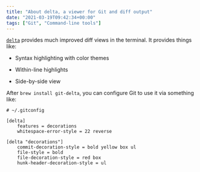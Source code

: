 ```yaml
---
title: "About delta, a viewer for Git and diff output"
date: "2021-03-19T09:42:34+00:00"
tags: ["Git", "Command-line tools"]
---
```


[`delta`](https://github.com/dandavison/delta) provides much improved diff views
in the terminal. It provides things like:

- Syntax highlighting with color themes

- Within-line highlights

- Side-by-side view

After `brew install git-delta`, you can configure Git to use it via something
like:

```
# ~/.gitconfig

[delta]
    features = decorations
    whitespace-error-style = 22 reverse

[delta "decorations"]
    commit-decoration-style = bold yellow box ul
    file-style = bold
    file-decoration-style = red box
    hunk-header-decoration-style = ul
```

